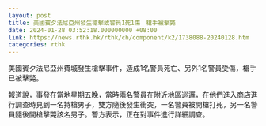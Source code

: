 ```yaml
---
layout: post
title: 美國賓夕法尼亞州發生槍擊致警員1死1傷　槍手被擊斃
date: 2024-01-28 03:52:18.000000000 +08:00
link: https://news.rthk.hk/rthk/ch/component/k2/1738088-20240128.htm
categories: rthk
---
```


美國賓夕法尼亞州費城發生槍擊事件，造成1名警員死亡、另外1名警員受傷，槍手已被擊斃。

報道說，事發在當地星期五晚，當時兩名警員在附近地區巡邏，在他們進入商店進行調查時見到一名持槍男子，雙方隨後發生衝突，一名警員被開槍打死，另一名警員隨後開槍擊斃該名男子。警方表示，正在對事件進行詳細調查。
